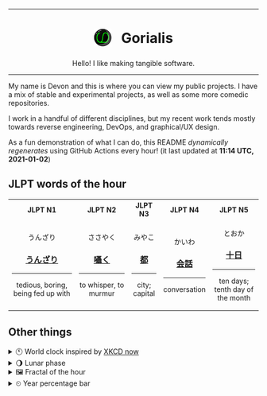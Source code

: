 ***

<h1 align="center">
<sub>
    <img src="readme/resources/avatar.png" height="36">
</sub>
&nbsp;
Gorialis
</h1>
<p align="center">
Hello! I like making tangible software.
</p>

***

My name is Devon and this is where you can view my public projects. I have a mix of stable and experimental projects, as well as some more comedic repositories.

I work in a handful of different disciplines, but my recent work tends mostly towards reverse engineering, DevOps, and graphical/UX design.

As a fun demonstration of what I can do, this README *dynamically regenerates* using GitHub Actions every hour! (it last updated at **11:14 UTC, 2021-01-02**)

<h2>JLPT words of the hour</h2>
<table>
    <tr>
        <th>JLPT N1</th>
        <th>JLPT N2</th>
        <th>JLPT N3</th>
        <th>JLPT N4</th>
        <th>JLPT N5</th>
    </tr>
    <tr>
        <td>
            <p align="center">うんざり</p>
            <h3 align="center"><b><a href="https://jisho.org/search/%E3%81%86%E3%82%93%E3%81%96%E3%82%8A">うんざり</a></b></h3>
            <hr>
            <p align="center">tedious,<wbr> boring,<wbr> being fed up with</p>
        </td>
        <td>
            <p align="center">ささやく</p>
            <h3 align="center"><b><a href="https://jisho.org/search/%E5%9B%81%E3%81%8F">囁く</a></b></h3>
            <hr>
            <p align="center">to whisper,<wbr> to murmur</p>
        </td>
        <td>
            <p align="center">みやこ</p>
            <h3 align="center"><b><a href="https://jisho.org/search/%E9%83%BD">都</a></b></h3>
            <hr>
            <p align="center">city;<br> capital</p>
        </td>
        <td>
            <p align="center">かいわ</p>
            <h3 align="center"><b><a href="https://jisho.org/search/%E4%BC%9A%E8%A9%B1">会話</a></b></h3>
            <hr>
            <p align="center">conversation</p>
        </td>
        <td>
            <p align="center">とおか</p>
            <h3 align="center"><b><a href="https://jisho.org/search/%E5%8D%81%E6%97%A5">十日</a></b></h3>
            <hr>
            <p align="center">ten days;<br> tenth day of the month</p>
        </td>
    </tr>
</table>

<h2>Other things</h2>
<details>
<summary>🕚  World clock inspired by <a href="https://xkcd.com/now">XKCD now</a></summary>

> <img src="generated/now.png" width="512">

</details>
<details>
<summary>🌖 Lunar phase</summary>

The moon is approximately 65.67% through its phase (Waning Gibbous).

</details>
<details>
<summary>&#x1f5bc; Fractal of the hour</summary>

> <img src="generated/fractal.png" width="512">

</details>
<details>
<summary>&#x23f2; Year percentage bar</summary>
<pre><code>2021 [▁▁▁▁▁▁▁▁▁▁▁▁▁▁▁▁▁▁▁▁] 0.40%</code></pre>
</details>
